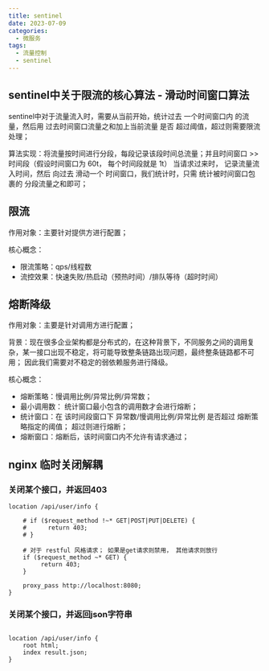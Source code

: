 ```yaml
---
title: sentinel
date: 2023-07-09
categories:
  - 微服务
tags:
  - 流量控制
  - sentinel
---
```


## sentinel中关于限流的核心算法 - 滑动时间窗口算法

sentinel中对于流量流入时，需要从当前开始，统计过去 一个时间窗口内 的流量，然后用 过去时间窗口流量之和加上当前流量 是否
超过阈值，超过则需要限流处理；

算法实现：将流量按时间进行分段，每段记录该段时间总流量；并且时间窗口 >> 时间段（假设时间窗口为 60t， 每个时间段就是 1t）
当请求过来时， 记录流量流入时间，然后 向过去 滑动一个 时间窗口，我们统计时，只需 统计被时间窗口包裹的
分段流量之和即可；

## 限流

作用对象：主要针对提供方进行配置；

核心概念：

* 限流策略：qps/线程数
* 流控效果：快速失败/热启动（预热时间）/排队等待（超时时间）

## 熔断降级

作用对象：主要是针对调用方进行配置；

背景：现在很多企业架构都是分布式的，在这种背景下，不同服务之间的调用复杂，某一接口出现不稳定，将可能导致整条链路出现问题，最终整条链路都不可用；
因此我们需要对不稳定的弱依赖服务进行降级。

核心概念：

* 熔断策略：慢调用比例/异常比例/异常数；
* 最小调用数： 统计窗口最小包含的调用数才会进行熔断；
* 统计窗口：在 该时间段窗口下 异常数/慢调用比例/异常比例 是否超过 熔断策略指定的阈值； 超过则进行熔断；
* 熔断窗口：熔断后，该时间窗口内不允许有请求通过；

## nginx 临时关闭解耦

### 关闭某个接口，并返回403

```
location /api/user/info {
    
    # if ($request_method !~* GET|POST|PUT|DELETE) {
    #      return 403;
    # }
    
    # 对于 restful 风格请求； 如果是get请求则禁用， 其他请求则放行
    if ($request_method ~* GET) {
         return 403;
    }
    
    proxy_pass http://localhost:8080;
}
```

### 关闭某个接口，并返回json字符串

```

location /api/user/info {
    root html;
    index result.json;
}
```
